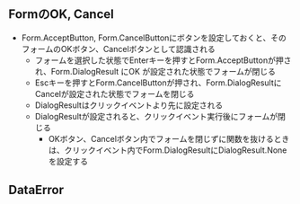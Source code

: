 ## FormのOK, Cancel
* Form.AcceptButton, Form.CancelButtonにボタンを設定しておくと、そのフォームのOKボタン、Cancelボタンとして認識される
    * フォームを選択した状態でEnterキーを押すとForm.AcceptButtonが押され、Form.DialogResult にOK が設定された状態でフォームが閉じる
    * Escキーを押すとForm.CancelButtonが押され、Form.DialogResultにCancelが設定された状態でフォームを閉じる
    * DialogResultはクリックイベントより先に設定される
    * DialogResultが設定されると、クリックイベント実行後にフォームが閉じる
        * OKボタン、Cancelボタン内でフォームを閉じずに関数を抜けるときは、クリックイベント内でForm.DialogResultにDialogResult.Noneを設定する

## DataError